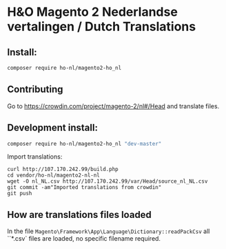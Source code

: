 # H&O Magento 2 Nederlandse vertalingen / Dutch Translations

## Install:
```BASH
composer require ho-nl/magento2-ho_nl
```

## Contributing
Go to https://crowdin.com/project/magento-2/nl#/Head and translate files.

## Development install:
```BASH
composer require ho-nl/magento2-ho_nl "dev-master"
```



Import translations:
```
curl http://107.170.242.99/build.php
cd vendor/ho-nl/magento2-nl-nl
wget -O nl_NL.csv http://107.170.242.99/var/Head/source_nl_NL.csv
git commit -am"Imported translations from crowdin"
git push

```

## How are translations files loaded

In the file `Magento\Framework\App\Language\Dictionary::readPackCsv` all ``*.csv` files are loaded, no specific filename
required.
